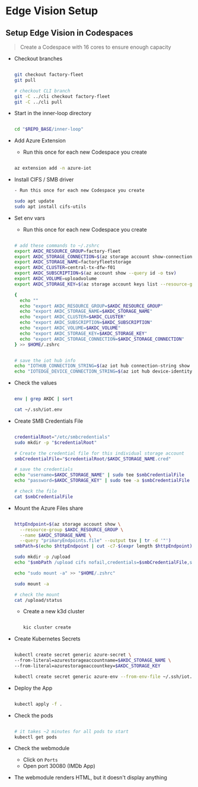 # Edge Vision Setup

## Setup Edge Vision in Codespaces

> Create a Codespace with 16 cores to ensure enough capacity

- Checkout branches

  ```bash

  git checkout factory-fleet
  git pull

  # checkout CLI branch
  git -C ../cli checkout factory-fleet
  git -C ../cli pull

  ```

- Start in the inner-loop directory

  ```bash

  cd "$REPO_BASE/inner-loop"

  ```

- Add Azure Extension
  - Run this once for each new Codespace you create

  ```bash

  az extension add -n azure-iot

  ```

- Install CIFS / SMB driver

  ```bash
  - Run this once for each new Codespace you create

  sudo apt update
  sudo apt install cifs-utils

  ```

- Set env vars
  - Run this once for each new Codespace you create

  ```bash

  # add these commands to ~/.zshrc
  export AKDC_RESOURCE_GROUP=factory-fleet
  export AKDC_STORAGE_CONNECTION=$(az storage account show-connection-string -n $AKDC_STORAGE_NAME -g $AKDC_RESOURCE_GROUP -o tsv)
  export AKDC_STORAGE_NAME=factoryfleetstorage
  export AKDC_CLUSTER=central-tx-dfw-f01
  export AKDC_SUBSCRIPTION=$(az account show --query id -o tsv)
  export AKDC_VOLUME=uploadvolume
  export AKDC_STORAGE_KEY=$(az storage account keys list --resource-group $AKDC_RESOURCE_GROUP --account-name $AKDC_STORAGE_NAME --query "[0].value" -o tsv)

  {
    echo ""
    echo "export AKDC_RESOURCE_GROUP=$AKDC_RESOURCE_GROUP"
    echo "export AKDC_STORAGE_NAME=$AKDC_STORAGE_NAME"
    echo "export AKDC_CLUSTER=$AKDC_CLUSTER"
    echo "export AKDC_SUBSCRIPTION=$AKDC_SUBSCRIPTION"
    echo "export AKDC_VOLUME=$AKDC_VOLUME"
    echo "export AKDC_STORAGE_KEY=$AKDC_STORAGE_KEY"
    echo "export AKDC_STORAGE_CONNECTION=$AKDC_STORAGE_CONNECTION"
  } >> $HOME/.zshrc


  # save the iot hub info
  echo "IOTHUB_CONNECTION_STRING=$(az iot hub connection-string show --hub-name $AKDC_RESOURCE_GROUP -o tsv)" > ~/.ssh/iot.env
  echo "IOTEDGE_DEVICE_CONNECTION_STRING=$(az iot hub device-identity connection-string show --hub-name $AKDC_RESOURCE_GROUP --device-id $AKDC_CLUSTER -o tsv)" >> ~/.ssh/iot.env

  ```

- Check the values

  ```bash

  env | grep AKDC | sort

  cat ~/.ssh/iot.env

  ```

- Create SMB Credentials File

  ```bash

  credentialRoot="/etc/smbcredentials"
  sudo mkdir -p "$credentialRoot"

  # Create the credential file for this individual storage account
  smbCredentialFile="$credentialRoot/$AKDC_STORAGE_NAME.cred"

  # save the credentials
  echo "username=$AKDC_STORAGE_NAME" | sudo tee $smbCredentialFile
  echo "password=$AKDC_STORAGE_KEY" | sudo tee -a $smbCredentialFile

  # check the file
  cat $smbCredentialFile

  ```

- Mount the Azure Files share

  ```bash

  httpEndpoint=$(az storage account show \
    --resource-group $AKDC_RESOURCE_GROUP \
    --name $AKDC_STORAGE_NAME \
    --query "primaryEndpoints.file" --output tsv | tr -d '"')
  smbPath=$(echo $httpEndpoint | cut -c7-$(expr length $httpEndpoint))$AKDC_VOLUME
  
  sudo mkdir -p /upload
  echo "$smbPath /upload cifs nofail,credentials=$smbCredentialFile,serverino" | sudo tee -a /etc/fstab

  echo "sudo mount -a" >> "$HOME/.zshrc"

  sudo mount -a

  # check the mount
  cat /upload/status

  ```

  - Create a new k3d cluster

    ```bash

    kic cluster create

    ```

- Create Kubernetes Secrets

  ```bash

  kubectl create secret generic azure-secret \
  --from-literal=azurestorageaccountname=$AKDC_STORAGE_NAME \
  --from-literal=azurestorageaccountkey=$AKDC_STORAGE_KEY

  kubectl create secret generic azure-env --from-env-file ~/.ssh/iot.env

  ```

- Deploy the App

  ```bash

  kubectl apply -f .

  ```

- Check the pods

  ```bash

  # it takes ~2 minutes for all pods to start
  kubectl get pods

  ```

- Check the webmodule
  - Click on `Ports`
  - Open port 30080 (IMDb App)
- The webmodule renders HTML, but it doesn't display anything
